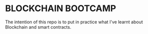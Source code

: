 # BLOCKCHAIN BOOTCAMP
The intention of this repo is to put in practice what I've learnt about Blockchain and smart contracts.
